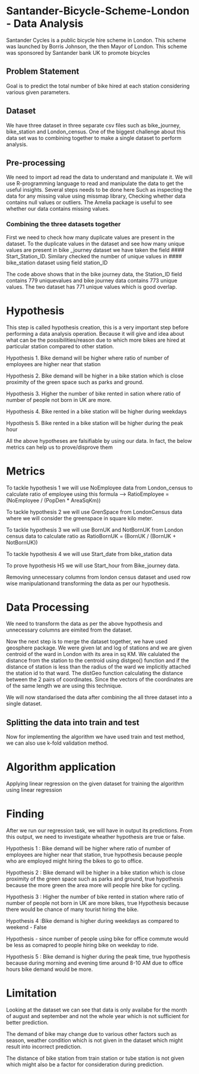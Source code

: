 # Santander-Bicycle-Scheme-London - Data Analysis
Santander Cycles is a public bicycle hire scheme in London. This scheme was launched by Borris Johnson, the then Mayor of London. 
This scheme was sponsored by Santander bank UK to promote bicycles

## Problem Statement
Goal is to predict the total number of bike hired at each station considering various given parameters.

## Dataset
We have three dataset in three separate csv files such as bike_journey, bike_station and London_census. One of the biggest challenge about this data set was to combining together to make a single dataset to perform analysis.

## Pre-processing
We need to import ad read the data to understand and manipulate it. We will use R-programming language to read and manipulate the data to get the useful insights.
Several steps needs to be done here Such as inspecting the data for any missing value using missmap library, Checking whether data contains null values or outliers.
The Amelia package is useful to see whether our data contains missing values.

### Combining the three datasets together

First we need to check how many duplicate values are present in the dataset. To the duplicate values in the dataset and see how many unique values are present in bike _journey dataset we have taken the field #### Start_Station_ID. Similary checked the number of unique values in #### bike_station dataset using field station_ID

The code above shows that in the bike journey data, the Station_ID field contains 779 uniquevalues and bike journey data contains 773 unique values. 
The two dataset has 771 unique values which is good overlap.

# Hypothesis
This step is called hypothesis creation, this is a very important step before performing a data analysis operation. Because it will give and idea about what can be the possibilities/reason due to which more bikes are hired at particular station compared to other station.

Hypothesis 1. Bike demand will be higher where ratio of number of employees are higher near that station

Hypothesis 2. Bike demand will be higher in a bike station which is close proximity of the green space such as parks and ground.

Hypothesis 3. Higher the number of bike rented in sation where ratio of number of people not born in UK are more.

Hypothesis 4. Bike rented in a bike station will be higher during weekdays

Hypothesis 5. Bike rented in a bike station will be higher during the peak hour

All the above hypotheses are falsifiable by using our data. In fact, the below metrics can help us to prove/disprove them

# Metrics
To tackle hypothesis 1 we will use NoEmployee data from London_census to calculate ratio of employee using this formula –> RatioEmployee = (NoEmployee / (PopDen * AreaSqKm))

To tackle hypothesis 2 we will use GrenSpace from LondonCensus data where we will consider the greenspace in square kilo meter.

To tackle hypothesis 3 we will use BornUK and NotBornUK from London census data to calculate ratio as RatioBornUK = (BornUK / (BornUK + NotBornUK))

To tackle hypothesis 4 we will use Start_date from bike_station data

To prove hypothesis H5 we will use Start_hour from Bike_journey data.

Removing unnecessary columns from london census dataset and used row wise manipulationand transforming the data as per our hypothesis.

# Data Processing

We need to transform the data as per the above hypothesis and unnecessary columns are eimited from the dataset.

Now the next step is to merge the dataset together, we have used geosphere package. We were given lat and log of stations and we are given centroid of the ward in London with its area in sq KM. We calulated the distance from the station to the centroid using distgeo() function and if the distance of station is less than the radius of the ward we implicitly attached the station id to that ward. The distGeo function calculating the distance between the 2 pairs of coordinates. Since the vectors of the coordinates are of the same length we are using this technique.

We will now standarised the data after combining the all three dataset into a single dataset.

## Splitting the data into train and test

Now for implementing the algorithm we have used train and test method, we can also use k-fold validation method.

# Algorithm application

Applying linear regression on the given dataset for training the algorithm using linear regression

# Finding

After we run our regression task, we will have in output its predictions. From this output, we need to investigate wheather hypothesis are true or false.

Hypothesis 1 : Bike demand will be higher where ratio of number of employees are higher near that station, true hypothesis because people who are employed might hiring the bikes to go to office.

Hypothesis 2 : Bike demand will be higher in a bike station which is close proximity of the green space such as parks and ground, true hypothesis because the more green the area more will people hire bike for cycling.

Hypothesis 3 : Higher the number of bike rented in station where ratio of number of people not born in UK are more bikes, true Hypothesis  because there would be chance of many tourist hiring the bike.

Hypothesis 4 :Bike demand is higher during weekdays as compared to weekend - False

Hypothesis - since number of people using bike for office commute would be less as comapred to people hiring bike on weekday to ride.

Hypothesis 5 : Bike demand is higher during the peak time, true hypothesis because during morning and evening time around 8-10 AM due to office hours bike demand would be more.

# Limitation
Looking at the dataset we can see that data is only availabe for the month of august and september and not the whole year which is not sufficient for better prediction.

The demand of bike may change due to various other factors such as season, weather condition which is not given in the dataset which might result into incorrect prediction.

The distance of bike station from train station or tube station is not given which might also be a factor for consideration during prediction.




